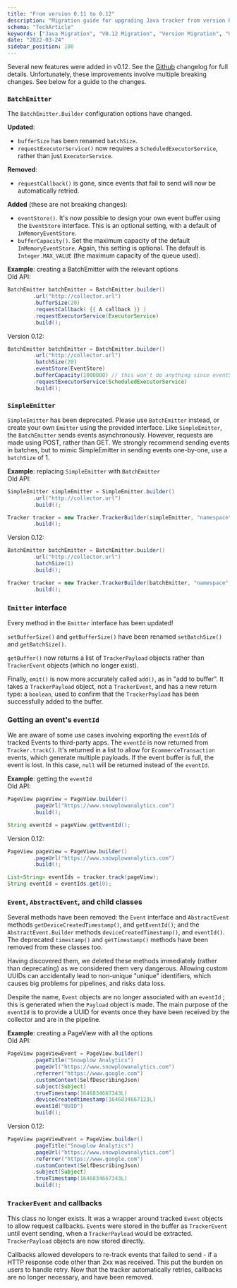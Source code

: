 ```yaml
---
title: "From version 0.11 to 0.12"
description: "Migration guide for upgrading Java tracker from version 0.12 with behavioral tracking improvements."
schema: "TechArticle"
keywords: ["Java Migration", "V0.12 Migration", "Version Migration", "Upgrade Guide", "Migration Guide", "Breaking Changes"]
date: "2022-03-24"
sidebar_position: 100
---
```


Several new features were added in v0.12. See the [Github](https://github.com/snowplow/snowplow-java-tracker) changelog for full details. Unfortunately, these improvements involve multiple breaking changes. See below for a guide to the changes.

### `BatchEmitter`

The `BatchEmitter.Builder` configuration options have changed.

**Updated**:

- `bufferSize` has been renamed `batchSize`.
- `requestExecutorService()` now requires a `ScheduledExecutorService`, rather than just `ExecutorService`.

**Removed**:

- `requestCallback()` is gone, since events that fail to send will now be automatically retried.

**Added** (these are not breaking changes):

- `eventStore()`. It's now possible to design your own event buffer using the `EventStore` interface. This is an optional setting, with a default of `InMemoryEventStore`.
- `bufferCapacity()`. Set the maximum capacity of the default `InMemoryEventStore`. Again, this setting is optional. The default is `Integer.MAX_VALUE` (the maximum capacity of the queue used).

**Example**: creating a BatchEmitter with the relevant options  
Old API:

```java
BatchEmitter batchEmitter = BatchEmitter.builder()
        .url("http://collector.url")
        .bufferSize(20)
        .requestCallback( {{ A callback }} )
        .requestExecutorService(ExecutorService)
        .build();
```

Version 0.12:

```java
BatchEmitter batchEmitter = BatchEmitter.builder()
        .url("http://collector.url")
        .batchSize(20)
        .eventStore(EventStore)
        .bufferCapacity(1000000) // this won't do anything since eventStore is specified
        .requestExecutorService(ScheduledExecutorService)
        .build();
```

### `SimpleEmitter`

`SimpleEmitter` has been deprecated. Please use `BatchEmitter` instead, or create your own `Emitter` using the provided interface. Like `SimpleEmitter`, the `BatchEmitter` sends events asynchronously. However, requests are made using POST, rather than GET. We strongly recommend sending events in batches, but to mimic SimpleEmitter in sending events one-by-one, use a `batchSize` of 1.

**Example**: replacing `SimpleEmitter` with `BatchEmitter`  
Old API:

```java
SimpleEmitter simpleEmitter = SimpleEmitter.builder()
        .url("http://collector.url")
        .build();

Tracker tracker = new Tracker.TrackerBuilder(simpleEmitter, "namespace", "appId")
        .build();
```

Version 0.12:

```java
BatchEmitter batchEmitter = BatchEmitter.builder()
        .url("http://collector.url")
        .batchSize(1)
        .build();

Tracker tracker = new Tracker.TrackerBuilder(batchEmitter, "namespace", "appId")
        .build();
```

### `Emitter` interface

Every method in the `Emitter` interface has been updated!

`setBufferSize()` and `getBufferSize()` have been renamed `setBatchSize()` and `getBatchSize()`.

`getBuffer()` now returns a list of `TrackerPayload` objects rather than `TrackerEvent` objects (which no longer exist).

Finally, `emit()` is now more accurately called `add()`, as in "add to buffer". It takes a `TrackerPayload` object, not a `TrackerEvent`, and has a new return type: a `boolean`, used to confirm that the `TrackerPayload` has been successfully added to the buffer.

### Getting an event's `eventId`

We are aware of some use cases involving exporting the `eventId`s of tracked Events to third-party apps. The `eventId` is now returned from `Tracker.track()`. It's returned in a list to allow for `EcommerceTransaction` events, which generate multiple payloads. If the event buffer is full, the event is lost. In this case, `null` will be returned instead of the `eventId`.

**Example**: getting the `eventId`  
Old API:

```java
PageView pageView = PageView.builder()
        .pageUrl("https://www.snowplowanalytics.com")
        .build();

String eventId = pageView.getEventId();
```

Version 0.12:

```java
PageView pageView = PageView.builder()
        .pageUrl("https://www.snowplowanalytics.com")
        .build();

List<String> eventIds = tracker.track(pageView);
String eventId = eventIds.get(0);
```

### `Event`, `AbstractEvent`, and child classes

Several methods have been removed: the `Event` interface and `AbstractEvent` methods `getDeviceCreatedTimestamp()`, and `getEventId()`; and the `AbstractEvent.Builder` methods `deviceCreatedTimestamp()`, and `eventId()`. The deprecated `timestamp()` and `getTimestamp()` methods have been removed from these classes too.

Having discovered them, we deleted these methods immediately (rather than deprecating) as we considered them very dangerous. Allowing custom UUIDs can accidentally lead to non-unique "unique" identifiers, which causes big problems for pipelines, and risks data loss.

Despite the name, `Event` objects are no longer associated with an `eventId` ; this is generated when the `Payload` object is made. The main purpose of the `eventId` is to provide a UUID for events once they have been received by the collector and are in the pipeline.

**Example**: creating a PageView with all the options  
Old API:

```java
PageView pageViewEvent = PageView.builder()
        .pageTitle("Snowplow Analytics")
        .pageUrl("https://www.snowplowanalytics.com")
        .referrer("https://www.google.com")
        .customContext(SelfDescribingJson)
        .subject(Subject)
        .trueTimestamp(1646834667343L)
        .deviceCreatedtimestamp(1646834667123L)
        .eventId("UUID")
        .build();
```

Version 0.12:

```java
PageView pageViewEvent = PageView.builder()
        .pageTitle("Snowplow Analytics")
        .pageUrl("https://www.snowplowanalytics.com")
        .referrer("https://www.google.com")
        .customContext(SelfDescribingJson)
        .subject(Subject)
        .trueTimestamp(1646834667343L)
        .build();
```

### `TrackerEvent` and callbacks

This class no longer exists. It was a wrapper around tracked `Event` objects to allow request callbacks. `Event`s were stored in the buffer as `TrackerEvent` until event sending, when a `TrackerPayload` would be extracted. `TrackerPayload` objects are now stored directly.

Callbacks allowed developers to re-track events that failed to send - if a HTTP response code other than 2xx was received. This put the burden on users to handle retry. Now that the tracker automatically retries, callbacks are no longer necessary, and have been removed.
